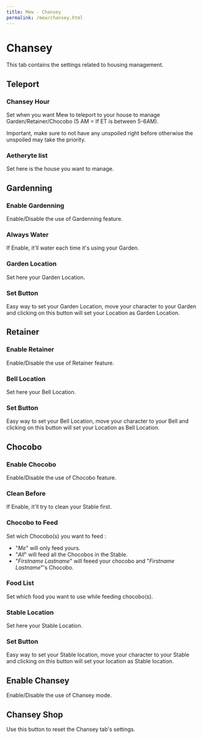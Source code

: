 ```yaml
---
title: Mew - Chansey
permalink: /mew/chansey.html
---
```


# Chansey
This tab contains the settings related to housing management.

## Teleport
### Chansey Hour
Set when you want Mew to teleport to your house to manage Garden/Retainer/Chocobo (5 AM = If ET is between 5-6AM).

Important, make sure to not have any unspoiled right before otherwise the unspoiled may take the priority.

### Aetheryte list
Set here is the house you want to manage.

## Gardenning
### Enable Gardenning
Enable/Disable the use of Gardenning feature.

### Always Water
If Enable, it'll water each time it's using your Garden.

### Garden Location
Set here your Garden Location.

### Set Button
Easy way to set your Garden Location, move your character to your Garden and clicking on this button will set your Location as Garden Location.

## Retainer
### Enable Retainer
Enable/Disable the use of Retainer feature.

### Bell Location
Set here your Bell Location.

### Set Button
Easy way to set your Bell Location, move your character to your Bell and clicking on this button will set your Location as Bell Location.

## Chocobo
### Enable Chocobo
Enable/Disable the use of Chocobo feature.

### Clean Before
If Enable, it'll try to clean your Stable first.

### Chocobo to Feed
Set wich Chocobo(s) you want to feed :
* "*Me*" will only feed yours.
* "*All*" will feed all the Chocobos in the Stable.
* "*Firstname Lastname*" will feeed your chocobo and "*Firstname Lastname*"'s Chocobo.

### Food List
Set which food you want to use while feeding chocobo(s).

### Stable Location
Set here your Stable Location.

### Set Button
Easy way to set your Stable location, move your character to your Stable and clicking on this button will set your location as Stable location.

## Enable Chansey
Enable/Disable the use of Chansey mode.

## Chansey Shop
Use this button to reset the Chansey tab's settings.
